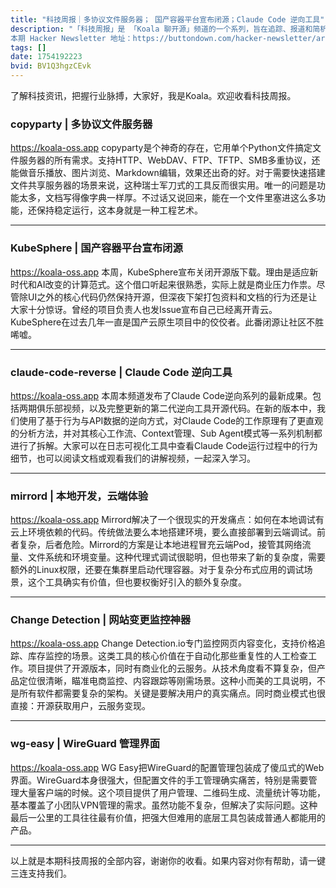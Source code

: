 ```yaml
---
title: "科技周报｜多协议文件服务器； 国产容器平台宣布闭源；Claude Code 逆向工具"
description: "「科技周报」是 「Koala 聊开源」频道的一个系列，旨在追踪、报道和简析最新科技动态和趋势，自 2022年1月16日起每周日发布。大家可以访问「Koala 聊开源」官网 https://koala-oss.app 的「科技周报」数据库，搜索查询已发布项目的图文。 
本期 Hacker Newsletter 地址：https://buttondown.com/hacker-newsletter/archive/hacker-newsletter-756/"
tags: []
date: 1754192223
bvid: BV1Q3hgzCEvk
---
```

了解科技资讯，把握行业脉搏，大家好，我是Koala。欢迎收看科技周报。

### copyparty | 多协议文件服务器
https://koala-oss.app
copyparty是个神奇的存在，它用单个Python文件搞定文件服务器的所有需求。支持HTTP、WebDAV、FTP、TFTP、SMB多重协议，还能做音乐播放、图片浏览、Markdown编辑，效果还出奇的好。对于需要快速搭建文件共享服务器的场景来说，这种瑞士军刀式的工具反而很实用。唯一的问题是功能太多，文档写得像字典一样厚。不过话又说回来，能在一个文件里塞进这么多功能，还保持稳定运行，这本身就是一种工程艺术。

---

### KubeSphere | 国产容器平台宣布闭源
https://koala-oss.app
本周，KubeSphere宣布关闭开源版下载。理由是适应新时代和AI改变的计算范式。这个借口听起来很熟悉，实际上就是商业压力作祟。尽管除UI之外的核心代码仍然保持开源，但深夜下架打包资料和文档的行为还是让大家十分惊讶。曾经的项目负责人也发Issue宣布自己已经离开青云。KubeSphere在过去几年一直是国产云原生项目中的佼佼者。此番闭源让社区不胜唏嘘。

---

### claude-code-reverse | Claude Code 逆向工具
https://koala-oss.app
本周本频道发布了Claude Code逆向系列的最新成果。包括两期俱乐部视频，以及完整更新的第二代逆向工具开源代码。在新的版本中，我们使用了基于行为与API数据的逆向方式，对Claude Code的工作原理有了更直观的分析方法，并对其核心工作流、Context管理、Sub Agent模式等一系列机制都进行了拆解。大家可以在日志可视化工具中查看Claude Code运行过程中的行为细节，也可以阅读文档或观看我们的讲解视频，一起深入学习。

---

### mirrord | 本地开发，云端体验
https://koala-oss.app
Mirrord解决了一个很现实的开发痛点：如何在本地调试有云上环境依赖的代码。传统做法要么本地搭建环境，要么直接部署到云端调试。前者复杂，后者危险。Mirrord的方案是让本地进程冒充云端Pod，接管其网络流量、文件系统和环境变量。这种代理式调试很聪明，但也带来了新的复杂度，需要额外的Linux权限，还要在集群里启动代理容器。对于复杂分布式应用的调试场景，这个工具确实有价值，但也要权衡好引入的额外复杂度。

---

### Change Detection | 网站变更监控神器
https://koala-oss.app
Change Detection.io专门监控网页内容变化，支持价格追踪、库存监控的场景。这类工具的核心价值在于自动化那些重复性的人工检查工作。项目提供了开源版本，同时有商业化的云服务。从技术角度看不算复杂，但产品定位很清晰，瞄准电商监控、内容跟踪等刚需场景。这种小而美的工具说明，不是所有软件都需要复杂的架构。关键是要解决用户的真实痛点。同时商业模式也很直接：开源获取用户，云服务变现。

---

### wg-easy | WireGuard 管理界面
https://koala-oss.app
WG Easy把WireGuard的配置管理包装成了傻瓜式的Web界面。WireGuard本身很强大，但配置文件的手工管理确实痛苦，特别是需要管理大量客户端的时候。这个项目提供了用户管理、二维码生成、流量统计等功能，基本覆盖了小团队VPN管理的需求。虽然功能不复杂，但解决了实际问题。这种最后一公里的工具往往最有价值，把强大但难用的底层工具包装成普通人都能用的产品。

---

以上就是本期科技周报的全部内容，谢谢你的收看。如果内容对你有帮助，请一键三连支持我们。